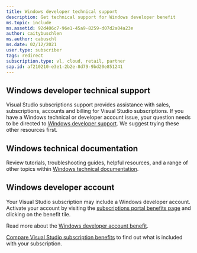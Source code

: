 ```yaml
---
title: Windows developer technical support
description: Get technical support for Windows developer benefit
ms.topic: include
ms.assetid: 92d406c7-96e1-45a9-8259-d07d2a04a23e 
author: caitybuschlen
ms.author: cabuschl
ms.date: 02/12/2021
user.type: subscriber
tags: redirect
subscription.type: vl, cloud, retail, partner
sap.id: af210210-e3e1-2b2e-8d79-9bd20e851241
---
```


## Windows developer technical support  

Visual Studio subscriptions support provides assistance with sales, subscriptions, accounts and billing for Visual Studio subscriptions. 
If you have a Windows technical or developer account issue, your question needs to be directed to [Windows developer support](https://developer.microsoft.com/windows/support/?utm_source=developermscom). We suggest trying these other resources first. 

## Windows technical documentation 
Review tutorials, troubleshooting guides, helpful resources, and a range of other topics within [Windows technical documentation](https://docs.microsoft.com/windows/).

## Windows developer account
Your Visual Studio subscription may include a Windows developer account. Activate your account by visiting the [subscriptions portal benefits page](https://my.visualstudio.com/Benefits) and clicking on the benefit tile. 

Read more about the [Windows developer account benefit](https://docs.microsoft.com/visualstudio/subscriptions/vs-windows-dev). 

[Compare Visual Studio subscription benefits](https://visualstudio.microsoft.com/vs/benefits/#azure?cat=visual-studio-enterprise-subscription) to find out what is included with your subscription.